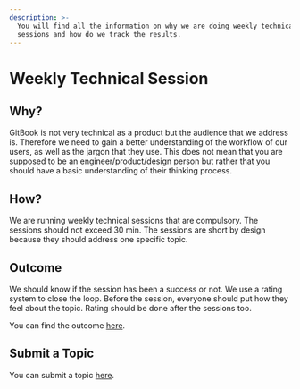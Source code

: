 ```yaml
---
description: >-
  You will find all the information on why we are doing weekly technical
  sessions and how do we track the results.
---
```


# Weekly Technical Session

## Why?&#x20;

GitBook is not very technical as a product but the audience that we address is. Therefore we need to gain a better understanding of the workflow of our users, as well as the jargon that they use. This does not mean that you are supposed to be an engineer/product/design person but rather that you should have a basic understanding of their thinking process.&#x20;

## How?&#x20;

We are running weekly technical sessions that are compulsory. The sessions should not exceed 30 min. The sessions are short by design because they should address one specific topic.&#x20;

## Outcome

We should know if the session has been a success or not. We use a rating system to close the loop. Before the session, everyone should put how they feel about the topic. Rating should be done after the sessions too.&#x20;

You can find the outcome [here](https://docs.google.com/spreadsheets/d/1FiCx2x0lJu2bIZUW04V7SCmY0g8pKBmipRDF7CZLgkE/edit#gid=0).&#x20;

## Submit a Topic

You can submit a topic [here](https://samypesse.typeform.com/to/KupBHO2F).
